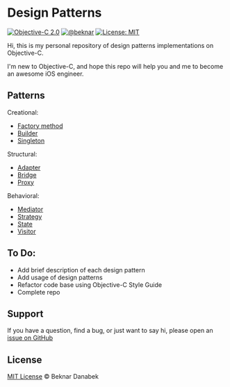# Design Patterns

[![Objective-C 2.0](https://img.shields.io/badge/Objective--C-2.0-orange.svg)](https://developer.apple.com/library/archive/documentation/Cocoa/Conceptual/ProgrammingWithObjectiveC/Introduction/Introduction.html#//apple_ref/doc/uid/TP40011210)
[![@beknar](https://img.shields.io/badge/contact-%40beknar-brightgreen.svg)](https://t.me/beknar)
[![License: MIT](https://img.shields.io/badge/License-MIT-yellow.svg)](https://opensource.org/licenses/MIT)

Hi, this is my personal repository of design patterns implementations on Objective-C.

I'm new to Objective-C, and hope this repo will help you and me to become an awesome iOS engineer.

## Patterns

Creational:
- [Factory method](https://github.com/danabeknar/design-patterns/tree/master/design-patterns/design-patterns/Creational/Factory)
- [Builder](https://github.com/danabeknar/design-patterns/tree/master/design-patterns/design-patterns/Creational/Builder)
- [Singleton](https://github.com/danabeknar/design-patterns/tree/master/design-patterns/design-patterns/Creational/Singleton)

Structural:
- [Adapter](https://github.com/danabeknar/design-patterns/tree/master/design-patterns/design-patterns/Structural/Adapter)
- [Bridge](https://github.com/danabeknar/design-patterns/tree/master/design-patterns/design-patterns/Structural/Bridge)
- [Proxy](https://github.com/danabeknar/design-patterns/tree/master/design-patterns/design-patterns/Structural/Proxy)

Behavioral:
- [Mediator](https://github.com/danabeknar/design-patterns/tree/master/design-patterns/design-patterns/Behavioral/Mediator)
- [Strategy](https://github.com/danabeknar/design-patterns/tree/master/design-patterns/design-patterns/Behavioral/Strategy)
- [State](https://github.com/danabeknar/design-patterns/tree/master/design-patterns/design-patterns/Behavioral/State)
- [Visitor](https://github.com/danabeknar/design-patterns/tree/master/design-patterns/design-patterns/Behavioral/Visitor)

To Do:
-------
- Add brief description of each design pattern
- Add usage of design patterns
- Refactor code base using Objective-C Style Guide
- Complete repo

## Support

If you have a question, find a bug, or just want to say hi, please open an [issue on GitHub](https://github.com/danabeknar/design-patterns/issues/new)

## License

[MIT License](./LICENSE) © Beknar Danabek
